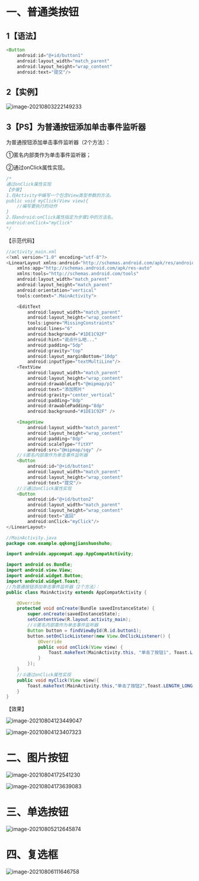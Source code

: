 # 一、普通类按钮

## 1【语法】

```java
<Button
    android:id="@+id/button1"
    android:layout_width="match_parent"
    android:layout_height="wrap_content"
    android:text="提交"/>
```

## 2【实例】

![image-20210803222149233](https://cdn.jsdelivr.net/gh/FocusOn1/myImg/imgimage-20210803222149233.png)

## 3【PS】为普通按钮添加单击事件监听器

为普通按钮添加单击事件监听器（2个方法）：

①匿名内部类作为单击事件监听器；

②通过onClick属性实现。

```java 
/*
通过onClick属性实现
【步骤】
1.在Activity中编写一个包含View类型参数的方法。
public void myClick(View view){
	//编写要执行的动作
}
2.将android:onClick属性指定为步骤1中的方法名。
android:onClick="myClick"
*/

```

【示范代码】

```java
//activity_main.xml
<?xml version="1.0" encoding="utf-8"?>
<LinearLayout xmlns:android="http://schemas.android.com/apk/res/android"
    xmlns:app="http://schemas.android.com/apk/res-auto"
    xmlns:tools="http://schemas.android.com/tools"
    android:layout_width="match_parent"
    android:layout_height="match_parent"
    android:orientation="vertical"
    tools:context=".MainActivity">

    <EditText
        android:layout_width="match_parent"
        android:layout_height="wrap_content"
        tools:ignore="MissingConstraints"
        android:lines="6"
        android:background="#1DE1C92F"
        android:hint="说点什么吧..."
        android:padding="5dp"
        android:gravity="top"
        android:layout_marginBottom="10dp"
        android:inputType="textMultiLine"/>
    <TextView
        android:layout_width="match_parent"
        android:layout_height="wrap_content"
        android:drawableLeft="@mipmap/p1"
        android:text="添加照片"
        android:gravity="center_vertical"
        android:padding="8dp"
        android:drawablePadding="8dp"
        android:background="#1DE1C92F" />

    <ImageView
        android:layout_width="match_parent"
        android:layout_height="wrap_content"
        android:padding="8dp"
        android:scaleType="fitXY"
        android:src="@mipmap/sqy" />
    //①匿名内部类作为单击事件监听器
    <Button
        android:id="@+id/button1"
        android:layout_width="match_parent"
        android:layout_height="wrap_content"
        android:text="提交"/>
    //②通过onClick属性实现
    <Button
        android:id="@+id/button2"
        android:layout_width="match_parent"
        android:layout_height="wrap_content"
        android:text="返回"
        android:onClick="myClick"/>
</LinearLayout>

//MainActivity.java            
package com.example.qqkongjianshuoshuho;

import androidx.appcompat.app.AppCompatActivity;

import android.os.Bundle;
import android.view.View;
import android.widget.Button;
import android.widget.Toast;
//为普通按钮添加单击事件监听器（2个方法）：
public class MainActivity extends AppCompatActivity {

    @Override
    protected void onCreate(Bundle savedInstanceState) {
        super.onCreate(savedInstanceState);
        setContentView(R.layout.activity_main);
        //①匿名内部类作为单击事件监听器
        Button button = findViewById(R.id.button1);
        button.setOnClickListener(new View.OnClickListener() {
            @Override
            public void onClick(View view) {
                Toast.makeText(MainActivity.this, "单击了按钮1", Toast.LENGTH_SHORT).show();
            }
        });
    }
    //②通过onClick属性实现
    public void myClick(View view){
        Toast.makeText(MainActivity.this,"单击了按钮2",Toast.LENGTH_LONG).show();
    }
}
```

【效果】

![image-20210804123449047](https://cdn.jsdelivr.net/gh/FocusOn1/myImg/imgimage-20210804123449047.png)

![image-20210804123407323](https://cdn.jsdelivr.net/gh/FocusOn1/myImg/imgimage-20210804123407323.png)

# 二、图片按钮

![image-20210804172541230](https://cdn.jsdelivr.net/gh/FocusOn1/myImg/imgimage-20210804172541230.png)

![image-20210804173639083](https://cdn.jsdelivr.net/gh/FocusOn1/myImg/imgimage-20210804173639083.png)

# 三、单选按钮

![image-20210805212645874](https://cdn.jsdelivr.net/gh/FocusOn1/myImg/imgimage-20210805212645874.png)

# 四、复选框

![image-20210806111646758](https://cdn.jsdelivr.net/gh/FocusOn1/myImg/imgimage-20210806111646758.png)

